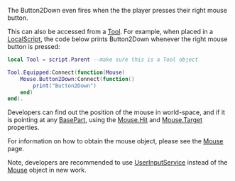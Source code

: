 The Button2Down even fires when the the player presses their right mouse button.

This can also be accessed from a [Tool](https://developer.roblox.com/en-us/api-reference/class/Tool). For example, when placed in a [LocalScript](https://developer.roblox.com/en-us/api-reference/class/LocalScript), the code below prints Button2Down whenever the right mouse button is pressed:

```lua
local Tool = script.Parent --make sure this is a Tool object

Tool.Equipped:Connect(function(Mouse)
	Mouse.Button2Down:Connect(function()
		print("Button2Down")
	end)
end).
``` 

Developers can find out the position of the mouse in world-space, and if it is pointing at any [BasePart](https://developer.roblox.com/en-us/api-reference/class/BasePart), using the [Mouse.Hit](https://developer.roblox.com/en-us/api-reference/property/Mouse/Hit) and [Mouse.Target](https://developer.roblox.com/en-us/api-reference/property/Mouse/Target) properties.

For information on how to obtain the mouse object, please see the [Mouse](https://developer.roblox.com/en-us/api-reference/class/Mouse) page.

Note, developers are recommended to use [UserInputService](https://developer.roblox.com/en-us/api-reference/class/UserInputService) instead of the [Mouse](https://developer.roblox.com/en-us/api-reference/class/Mouse) object in new work.
